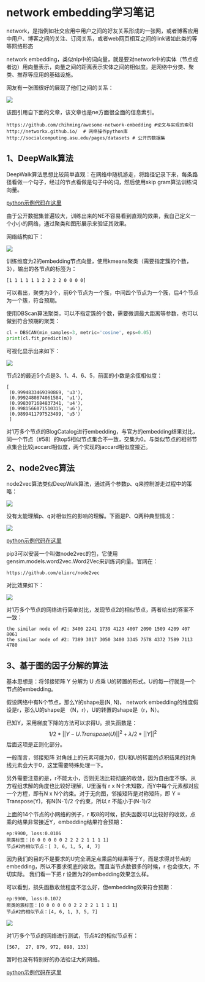 # network embedding学习笔记

network，是指例如社交应用中用户之间的好友关系形成的一张网，或者博客应用中用户、博客之间的关注、订阅关系，或者web网页相互之间的link诸如此类的等等网络形态

network embedding，类似nlp中的词向量，就是要对network中的实体（节点或者边）用向量表示，向量之间的距离表示实体之间的相似度。是网络中分类、聚类、推荐等应用的基础设施。

网友有一张图很好的展现了他们之间的关系：

![](img/network_embedding/ne.png)

该图引用自下面的文章，该文章也是ne方面很全面的信息索引。

```
https://github.com/chihming/awesome-network-embedding #论文与实现的索引
http://networkx.github.io/  # 网络操作python库
http://socialcomputing.asu.edu/pages/datasets # 公开的数据集
```

## 1、DeepWalk算法

DeepWalk算法思想比较简单直观：在网络中随机游走，将路径记录下来，每条路径看做一个句子，经过的节点看做是句子中的词，然后使用skip gram算法训练词向量。

[python示例代码在这里](https://github.com/bisonliao/daydayup/blob/master/mxnet/networkEmbedding_DeepWalk.py)

由于公开数据集普遍较大，训练出来的NE不容易看到直观的效果，我自己定义一个小小的网络，通过聚类和图形展示来验证其效果。

网络结构如下：

![](img/network_embedding/small_network.jpg)

训练维度为2的embedding节点向量，使用kmeans聚类（需要指定簇的个数，3），输出的各节点的标签为：

```
[1 1 1 1 1 1 2 2 2 2 0 0 0 0]
```

可以看出，聚类为3个，前6个节点为一个簇，中间四个节点为一个簇，后4个节点为一个簇，符合预期。

使用DBScan算法聚类，可以不指定簇的个数，需要微调最大距离等参数，也可以做到符合预期的聚类：

```python
cl = DBSCAN(min_samples=3, metric='cosine', eps=0.05)
print(cl.fit_predict(m))
```

可视化显示出来如下：

![](img/network_embedding/position.jpg)

节点2的最近5个点是3、1、4、6、5，前面的小数是余弦相似度：

```
[
 (0.9994833469390869, 'u3'), 
 (0.9992480874061584, 'u1'), 
 (0.9983071684837341, 'u4'), 
 (0.9981566071510315, 'u6'), 
 (0.9899411797523499, 'u5')
 ]
```

对1万多个节点的BlogCatalog进行embedding，与官方的embedding结果对比，同一个节点（#58）的top5相似节点集合不一致，交集为0。与类似节点的相邻节点集合比较jaccard相似度，两个实现的jaccard相似度接近。

## 2、node2vec算法

node2vec算法类似DeepWalk算法，通过两个参数p、q来控制游走过程中的策略：

![](img/network_embedding/node2vec.jpg)

没有太能理解p、q对相似性的影响的理解。下面是P、Q两种典型情况：

![](img/network_embedding/node2vec_2.jpg)

[python示例代码在这里](https://github.com/bisonliao/daydayup/blob/master/mxnet/networkEmbedding_Node2Vec.py)

pip3可以安装一个叫做node2vec的包，它使用gensim.models.word2vec.Word2Vec来训练词向量。官网在：

```
https://github.com/eliorc/node2vec
```

对比效果如下：

![](img/network_embedding/node2vec_3.jpg)

对1万多个节点的网络进行简单对比，发现节点2的相似节点，两者给出的答案不一致：

```
the similar node of #2: 3400 2241 1739 4123 4007 2090 1509 4209 407 8061
the similar node of #2: 7389 3017 3050 3400 3345 7578 4372 7589 7113 4780 
```

## 3、基于图的因子分解的算法

基本思想是：将邻接矩阵 Y 分解为 U 点乘 U的转置的形式。U的每一行就是一个节点的embedding。

假设网络中有N个节点，那么Y的shape是(N, N)， network embedding的维度假设是r，那么U的shape是    （N，r），U的转置的shape是（r，N）。

已知Y，采用梯度下降的方法可以求得U。损失函数是：
$$
1/2*|| Y - U.Transpose(U)||^2 + λ/2 * ||Y||^2
$$
后面这项是正则化部分。

一般而言，邻接矩阵 对角线上的元素可能为0，但U和U的转置的点积结果的对角线元素会大于0，这里需要特殊处理一下。

另外需要注意的是，r不能太小，否则无法比较彻底的收敛，因为自由度不够。从方程组求解的角度也比较好理解，U里面有 r x N个未知数，而Y中每个元素都对应一个方程，即有N x N个约束。对于无向图，邻接矩阵是对称矩阵，即 Y = Transpose(Y)，有N(N-1)/2 个约束，所以 r 不能小于(N-1)/2

上面的14个节点的小网络的例子，r 取8的时候，损失函数可以比较好的收敛，点乘的结果非常接近Y，embedding结果符合预期：

```
ep:9900, loss:0.0106
聚类标签：[0 0 0 0 0 0 2 2 2 2 1 1 1 1]
节点#2的相似节点：[ 3, 6, 1, 5, 4, 7]
```

因为我们的目的不是要求的U完全满足点乘后的结果等于Y，而是求得对节点的embedding，所以不要求彻底的收敛。而且当节点数很多的时候，r 也会很大，不切实际。 我们看一下把 r 设置为2的embedding效果怎么样。

可以看到，损失函数收敛程度不怎么好，但embedding效果符合预期：

```
ep:9900, loss:0.1072
聚类的簇标签：[0 0 0 0 0 0 2 2 2 2 1 1 1 1]
节点#2的相似节点：[4, 6, 1, 3, 5, 7]
```

![](img/network_embedding/graph_factorization1.jpg)

对1万多个节点的网络进行测试，节点#2的相似节点有：

```
[567,  27, 879, 972, 898, 133]
```

暂时也没有特别好的办法验证大的网络。

[python示例代码在这里](https://github.com/bisonliao/daydayup/blob/master/mxnet/networkEmbedding_GraphFactor.py)

